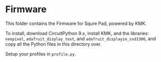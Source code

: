 # Firmware

This folder contains the Firmware for Squre Pad, powered by KMK.

To install, download CircuitPython 9.x, install KMK, and the libraries: `neopixel`, `adafruit_display_text`, and `adafruit_displayio_ssd1306`, and copy all the Python files in this directory over.

Setup your profiles in `profile.py`.
